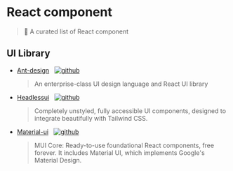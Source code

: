 # React component
> 🎉 A curated list of  React component

## UI Library
- [Ant-design](https://ant.design/) &nbsp;&nbsp;[![github](https://img.shields.io/github/stars/ant-design/ant-design?style=social)](https://github.com/ant-design/ant-design)
  > An enterprise-class UI design language and React UI library 
- [Headlessui](https://headlessui.com/) &nbsp;&nbsp;[![github](https://img.shields.io/github/stars/tailwindlabs/headlessui?style=social)](https://github.com/tailwindlabs/headlessui)
  > Completely unstyled, fully accessible UI components, designed to integrate beautifully with Tailwind CSS.
- [Material-ui](https://mui.com/core/) &nbsp;&nbsp;[![github](https://img.shields.io/github/stars/mui/material-ui?style=social)](https://github.com/mui/material-ui)
  > MUI Core: Ready-to-use foundational React components, free forever. It includes Material UI, which implements Google's Material Design.
